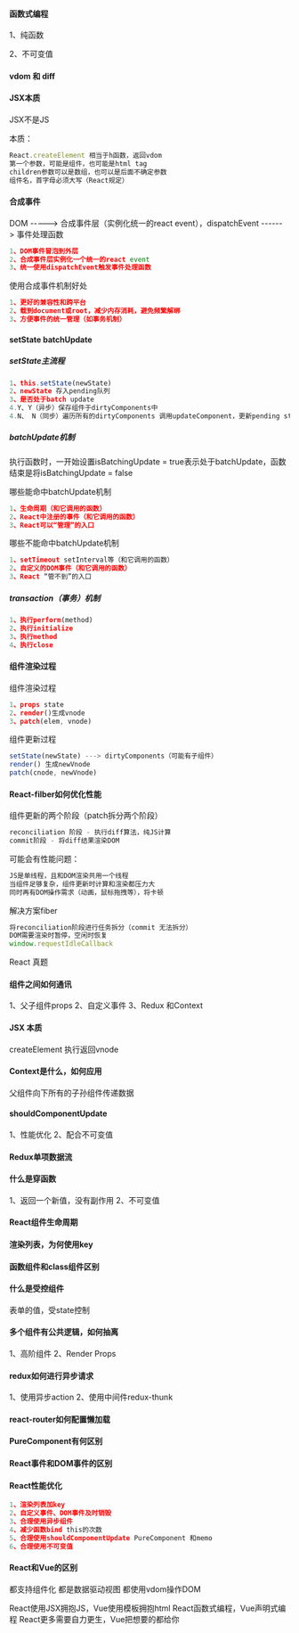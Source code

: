 #### 函数式编程
1、纯函数

2、不可变值
#### vdom 和 diff
#### JSX本质
JSX不是JS

本质：
```js
React.createElement 相当于h函数，返回vdom
第一个参数，可能是组件，也可能是html tag
children参数可以是数组，也可以是后面不确定参数
组件名，首字母必须大写（React规定）
```
#### 合成事件
DOM -----> 合成事件层（实例化统一的react event），dispatchEvent ------> 事件处理函数
```js
1、DOM事件冒泡到外层
2、合成事件层实例化一个统一的react event
3、统一使用dispatchEvent触发事件处理函数
```
使用合成事件机制好处
```js
1、更好的兼容性和跨平台
2、载到document或root，减少内存消耗，避免频繁解绑
3、方便事件的统一管理（如事务机制）
```
#### setState batchUpdate
##### setState主流程
```js
1、this.setState(newState) 
2、newState 存入pending队列 
3、是否处于batch update
4.Y、Y（异步）保存组件于dirtyComponents中
4.N、 N（同步）遍历所有的dirtyComponents 调用updateComponent，更新pending state or props
```
##### batchUpdate机制
执行函数时，一开始设置isBatchingUpdate = true表示处于batchUpdate，函数结束是将isBatchingUpdate = false

哪些能命中batchUpdate机制
```js
1、生命周期（和它调用的函数）
2、React中注册的事件（和它调用的函数）
3、React可以“管理”的入口
```
哪些不能命中batchUpdate机制
```js
1、setTimeout setInterval等（和它调用的函数）
2、自定义的DOM事件（和它调用的函数）
3、React “管不到”的入口
```
##### transaction（事务）机制
```js
1、执行perform(method)
2、执行initialize
3、执行method
4、执行close
```
#### 组件渲染过程
组件渲染过程
```js
1、props state
2、render()生成vnode
3、patch(elem, vnode)
```
组件更新过程
```js
setState(newState) ---> dirtyComponents（可能有子组件）
render() 生成newVnode
patch(cnode, newVnode)
```
#### React-filber如何优化性能
组件更新的两个阶段（patch拆分两个阶段）
```js
reconciliation 阶段 - 执行diff算法，纯JS计算
commit阶段 - 将diff结果渲染DOM
```
可能会有性能问题：
```js
JS是单线程，且和DOM渲染共用一个线程
当组件足够复杂，组件更新时计算和渲染都压力大
同时再有DOM操作需求（动画，鼠标拖拽等），将卡顿
```
解决方案fiber
```js
将reconciliation阶段进行任务拆分（commit 无法拆分）
DOM需要渲染时暂停，空闲时恢复
window.requestIdleCallback
```



React 真题
#### 组件之间如何通讯
1、父子组件props
2、自定义事件
3、Redux 和Context
#### JSX 本质
createElement
执行返回vnode
#### Context是什么，如何应用
父组件向下所有的子孙组件传递数据
#### shouldComponentUpdate
1、性能优化
2、配合不可变值
#### Redux单项数据流
#### 什么是穿函数
1、返回一个新值，没有副作用
2、不可变值
#### React组件生命周期
#### 渲染列表，为何使用key
#### 函数组件和class组件区别
#### 什么是受控组件
表单的值，受state控制
#### 多个组件有公共逻辑，如何抽离
1、高阶组件
2、Render Props
#### redux如何进行异步请求
1、使用异步action
2、使用中间件redux-thunk
#### react-router如何配置懒加载
#### PureComponent有何区别
#### React事件和DOM事件的区别
#### React性能优化
```js
1、渲染列表加key
2、自定义事件、DOM事件及时销毁
3、合理使用异步组件
4、减少函数bind this的次数
5、合理使用shouldComponentUpdate PureComponent 和memo
6、合理使用不可变值
```
#### React和Vue的区别
都支持组件化
都是数据驱动视图
都使用vdom操作DOM

React使用JSX拥抱JS，Vue使用模板拥抱html
React函数式编程，Vue声明式编程
React更多需要自力更生，Vue把想要的都给你

